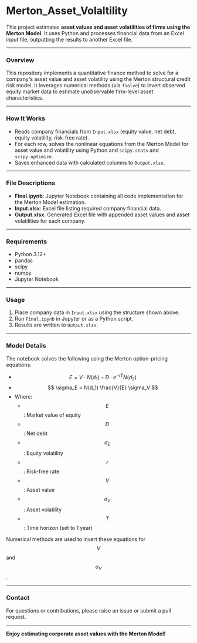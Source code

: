 # Merton_Asset_Volaltility

This project estimates **asset values and asset volatilities of firms using the Merton Model**. It uses Python and processes financial data from an Excel input file, outputting the results to another Excel file.

***

### Overview

This repository implements a quantitative finance method to solve for a company's asset value and asset volatility using the Merton structural credit risk model. It leverages numerical methods (via `fsolve`) to invert observed equity market data to estimate unobservable firm-level asset characteristics.

***

### How It Works

- Reads company financials from `Input.xlsx` (equity value, net debt, equity volatility, risk-free rate).
- For each row, solves the nonlinear equations from the Merton Model for asset value and volatility using Python and `scipy.stats` and `scipy.optimize`.
- Saves enhanced data with calculated columns to `Output.xlsx`.

***

### File Descriptions

- **Final.ipynb**: Jupyter Notebook containing all code implementation for the Merton Model estimation.
- **Input.xlsx**: Excel file listing required company financial data.
- **Output.xlsx**: Generated Excel file with appended asset values and asset volatilities for each company.

***

### Requirements

- Python 3.12+
- pandas
- scipy
- numpy
- Jupyter Notebook

***

### Usage

1. Place company data in `Input.xlsx` using the structure shown above.
2. Run `Final.ipynb` in Jupyter or as a Python script.
3. Results are written to `Output.xlsx`.

***

### Model Details

The notebook solves the following using the Merton option-pricing equations:

- $$ E = V \cdot N(d_1) - D \cdot e^{-rT}N(d_2) $$
- $$ \sigma_E = N(d_1) \frac{V}{E} \sigma_V $$
- Where:
    - $$ E $$: Market value of equity
    - $$ D $$: Net debt
    - $$ \sigma_E $$: Equity volatility
    - $$ r $$: Risk-free rate
    - $$ V $$: Asset value
    - $$ \sigma_V $$: Asset volatility
    - $$ T $$: Time horizon (set to 1 year)

Numerical methods are used to invert these equations for $$ V $$ and $$ \sigma_V $$.

***

### Contact

For questions or contributions, please raise an issue or submit a pull request.

***

**Enjoy estimating corporate asset values with the Merton Model!**
